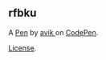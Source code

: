 rfbku
-----


A [Pen](http://codepen.io/asaha3/pen/rfbku) by [avik ](http://codepen.io/asaha3) on [CodePen](http://codepen.io/).

[License](http://codepen.io/asaha3/pen/rfbku/license).